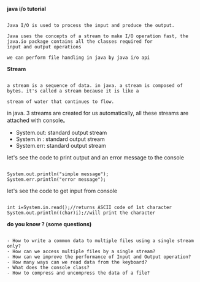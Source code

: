 **java i/o tutorial**

```text

Java I/O is used to process the input and produce the output.

Java uses the concepts of a stream to make I/O operation fast, the java.io package contains all the classes required for 
input and output operations

we can perform file handling in java by java i/o api

```

**Stream**

```text

a stream is a sequence of data. in java. a stream is composed of bytes. it's called a stream because it is like a

stream of water that continues to flow.

```

in java. 3 streams are created for us automatically, all these streams are attached with console。

- System.out: standard output stream
- System.in : standard output stream
- System.err: standard output stream

let's see the code to print output and an error message to the console

```text

System.out.println("simple message");  
System.err.println("error message");  

```

let's see the code to get input from console

```text

int i=System.in.read();//returns ASCII code of 1st character  
System.out.println((char)i);//will print the character  

```

**do you know ? (some questions)**

```text

- How to write a common data to multiple files using a single stream only?
- How can we access multiple files by a single stream?
- How can we improve the performance of Input and Output operation?
- How many ways can we read data from the keyboard?
- What does the console class?
- How to compress and uncompress the data of a file?

```